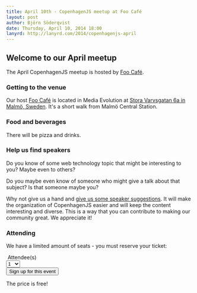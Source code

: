 ```yaml
---
title: April 10th - CopenhagenJS meetup at Foo Café
layout: post
author: Björn Söderqvist
date: Thursday, April 10, 2014 18:00
lanyrd: http://lanyrd.com/2014/copenhagenjs-april
---
```


<h2>Welcome to our April meetup</h2>

The April CopenhagenJS meetup is hosted by [Foo Café](http://foocafe.org/).

<h3>Getting to the venue</h3>

Our host [Foo Café](http://foocafe.org/) is located in Media Evolution at [Stora Varvsgatan 6a in Malmö, Sweden](http://kartor.eniro.se/m/naxed). It's a short walk from Malmö Central Station.

<h3>Food and beverages</h3>

There will be pizza and drinks.

<h3>Help us find speakers</h3>

Do you know of some web technology topic that might be interesting to you? Maybe even to others?

Do you maybe even know of someone who might give a talk about that subject? Is that someone maybe you?

Why not give us a hand and [give us some speaker suggestions](http://copenhagenjs.dk/upcoming/). It will make the organization of CopenhagenJS easier and will keep the content interesting and diverse. This is a way that you can contribute to making our community great. We appreciate it!

<h3>Attending</h3>

We have a limited amount of seats - you must reserve your ticket:
<div>
    <form action="http://simpleeventsignup.com/event/42085/signup/tickets"  target="_blank" method="post">
        <input id="start_signup" name="start_signup" type="hidden" value="1" />
        &nbsp;Attendee(s)<br>
        <select id="tickets_140590" name="tickets[140590]">
            <option value="0">0</option>
            <option value="1" selected="selected">1</option>
            <option value="2">2</option>
            <option value="3">3</option>
            <option value="4">4</option>
            <option value="5">5</option>
            <option value="6">6</option>
            <option value="7">7</option>
            <option value="8">8</option>
            <option value="9">9</option>
            <option value="10">10</option>
        </select> <br>
        <input name="commit" type="submit" value="Sign up for this event" />
    </form>
</div>

The price is free!
